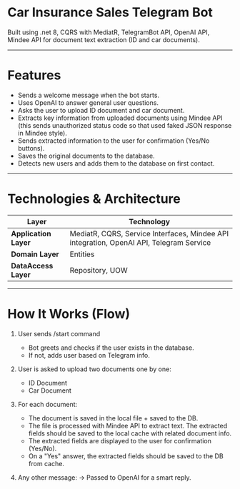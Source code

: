 # Car Insurance Sales Telegram Bot

Built using .net 8, CQRS with MediatR, TelegramBot API, OpenAI API, Mindee API for document text extraction (ID and car documents).

---

# Features

- Sends a welcome message when the bot starts.
- Uses OpenAI to answer general user questions.
- Asks the user to upload ID document and car document.
- Extracts key information from uploaded documents using Mindee API (this sends unauthorized status code so that used faked JSON response in Mindee style).
- Sends extracted information to the user for confirmation (Yes/No buttons).
- Saves the original documents to the database.
- Detects new users and adds them to the database on first contact.

---

# Technologies & Architecture

| Layer                          | Technology                              |
|---------------------------------|-----------------------------------------|
| **Application Layer**           | MediatR, CQRS, Service Interfaces, Mindee API integration, OpenAI API, Telegram Service  |
| **Domain Layer**                | Entities  |
| **DataAccess Layer**            | Repository, UOW                   |


---

# How It Works (Flow)

1. User sends /start command
   - Bot greets and checks if the user exists in the database.
   - If not, adds user based on Telegram info.

2. User is asked to upload two documents one by one:
   - ID Document
   - Car Document

3. For each document:
   - The document is saved in the local file + saved to the DB.
   - The file is processed with Mindee API to extract text. The extracted fields should be saved to the local cache with related document info.
   - The extracted fields are displayed to the user for confirmation (Yes/No).
   - On a "Yes" answer, the extracted fields should be saved to the DB from cache.

5. Any other message: 
   → Passed to OpenAI for a smart reply.

